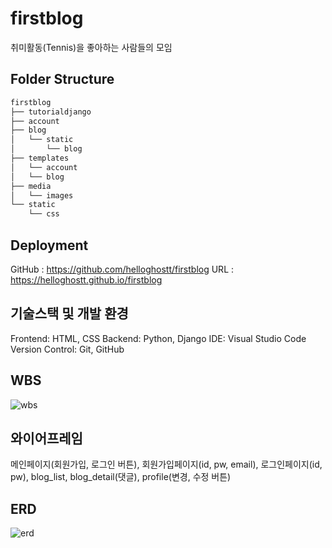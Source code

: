 # firstblog 
취미활동(Tennis)을 좋아하는 사람들의 모임

## Folder Structure
```bash
firstblog
├── tutorialdjango
├── account
├── blog
│   └── static
│       └── blog
├── templates
│   └── account
│   └── blog
├── media
│   └── images
└── static
    └── css
```

## Deployment
GitHub : https://github.com/helloghostt/firstblog
URL : https://helloghostt.github.io/firstblog

## 기술스택 및 개발 환경
Frontend: HTML, CSS
Backend: Python, Django
IDE: Visual Studio Code
Version Control: Git, GitHub

## WBS
![wbs](https://github.com/helloghostt/firstblog/assets/155081933/eee1ae26-3399-4248-926d-c3acb03cab5b)

## 와이어프레임
메인페이지(회원가입, 로그인 버튼), 회원가입페이지(id, pw, email), 로그인페이지(id, pw), blog_list, blog_detail(댓글), profile(변경, 수정 버튼) 

## ERD 
![erd](https://github.com/helloghostt/firstblog/assets/155081933/5388b827-447f-42e4-8501-1ada1231cfce)


